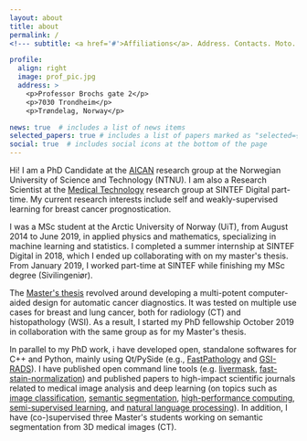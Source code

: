 ```yaml
---
layout: about
title: about
permalink: /
<!--- subtitle: <a href='#'>Affiliations</a>. Address. Contacts. Moto. Etc. --->

profile:
  align: right
  image: prof_pic.jpg
  address: >
    <p>Professor Brochs gate 2</p>
    <p>7030 Trondheim</p>
    <p>Trøndelag, Norway</p>

news: true  # includes a list of news items
selected_papers: true # includes a list of papers marked as "selected={true}"
social: true  # includes social icons at the bottom of the page
---
```


Hi! I am a PhD Candidate at the [AICAN](https://www.ntnu.edu/ikom/aican#/view/about) research group at the Norwegian University of Science and Technology (NTNU). I am also a Research Scientist at the [Medical Technology](https://www.sintef.no/en/expertise/sintef-technology-and-society/medical-technology/) research group at SINTEF Digital part-time. My current research interests include self and weakly-supervised learning for breast cancer prognostication.

I was a MSc student at the Arctic University of Norway (UiT), from August 2014 to June 2019, in applied physics and mathematics, specializing in machine learning and statistics. I completed a summer internship at SINTEF Digital in 2018, which I ended up collaborating with on my master's thesis. From January 2019, I worked part-time at SINTEF while finishing my MSc degree (Sivilingeniør).

The [Master's thesis](https://munin.uit.no/handle/10037/19673?locale-attribute=en) revolved around developing a multi-potent computer-aided design for automatic cancer diagnostics. It was tested on multiple use cases for breast and lung cancer, both for radiology (CT) and histopathology (WSI). As a result, I started my PhD fellowship October 2019 in collaboration with the same group as for my Master's thesis.

In parallel to my PhD work, i have developed open, standalone softwares for C++ and Python, mainly using Qt/PySide (e.g., [FastPathology](https://github.com/AICAN-Research/FAST-Pathology) and [GSI-RADS](https://github.com/SINTEFMedtek/GSI-RADS)). I have published open command line tools (e.g. [livermask](https://github.com/andreped/livermask), [fast-stain-normalization](https://github.com/andreped/fast-stain-normalization)) and published papers to high-impact scientific journals related to medical image analysis and deep learning (on topics such as [image classification](https://arxiv.org/abs/2112.03455), [semantic segmentation](https://www.frontiersin.org/articles/10.3389/fradi.2021.711514/full), [high-performance computing](https://ieeexplore.ieee.org/document/9399433), [semi-supervised learning](https://journals.plos.org/plosone/article?id=10.1371/journal.pone.0266147), and [natural language processing](https://www.sintef.no/en/publications/publication/1953028/)). In addition, I have (co-)supervised three Master's students working on semantic segmentation from 3D medical images (CT).